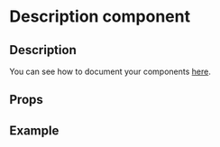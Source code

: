 <script setup>
import Description from '@divriots/dockit-vue/description/src/Description.vue';
import Props from '@divriots/dockit-vue/props/src/Props.vue';
import Playground from '@divriots/dockit-vue/playground/src/Playground.vue';
</script>

# Description component

## Description

<Description :of="Description"></Description>
You can see how to document your components [here](https://vue-styleguidist.github.io/docs/Documenting.html).

## Props

<Props :of="Description"/>

## Example

<Playground 
  code="<Description :of='Description'></Description>"
  :data-scope="{ Description }"
  :components="{ Description }">
</Playground>
